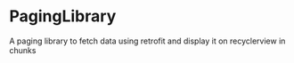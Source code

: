 # PagingLibrary
A paging library to fetch data using retrofit and display it on recyclerview in chunks
